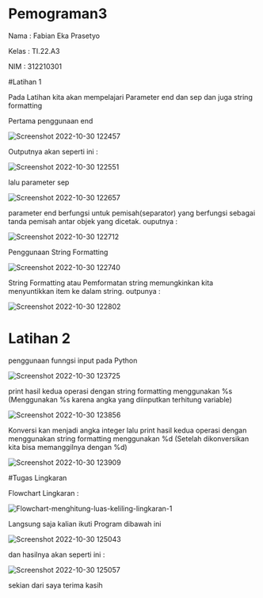 # Pemograman3

Nama : Fabian Eka Prasetyo

Kelas : TI.22.A3

NIM : 312210301

#Latihan 1

Pada Latihan kita akan mempelajari Parameter end dan sep dan juga string formatting

Pertama penggunaan end

![Screenshot 2022-10-30 122457](https://user-images.githubusercontent.com/115756982/198863996-9cfdc9fc-9133-4620-9807-caab4a0c725e.png)

Outputnya akan seperti ini :

![Screenshot 2022-10-30 122551](https://user-images.githubusercontent.com/115756982/198864014-77e5735d-0dad-4065-b837-4b88467d0d7d.png)

lalu parameter sep

![Screenshot 2022-10-30 122657](https://user-images.githubusercontent.com/115756982/198864054-2478b8a7-c5c5-4460-bf44-fbc5daf66ec2.png)

parameter end berfungsi untuk pemisah(separator) yang berfungsi sebagai tanda pemisah antar objek yang dicetak.
ouputnya :

![Screenshot 2022-10-30 122712](https://user-images.githubusercontent.com/115756982/198864068-e9036e19-6279-4d78-98d0-f45e183416ae.png)

Penggunaan String Formatting

![Screenshot 2022-10-30 122740](https://user-images.githubusercontent.com/115756982/198864086-cd6879cb-f93b-4bf1-bd88-3357a41093af.png)

String Formatting atau Pemformatan string memungkinkan kita menyuntikkan item ke dalam string.
outpunya :

![Screenshot 2022-10-30 122802](https://user-images.githubusercontent.com/115756982/198864111-5eb3de7d-ec6c-4844-883d-675d8bdfab52.png)



# Latihan 2

penggunaan funngsi input pada Python

![Screenshot 2022-10-30 123725](https://user-images.githubusercontent.com/115756982/198864228-bef91ef3-8692-40e2-b2b7-af94c9cd9cec.png)

print hasil kedua operasi dengan string formatting menggunakan %s (Menggunakan %s karena angka yang diinputkan terhitung variable)

![Screenshot 2022-10-30 123856](https://user-images.githubusercontent.com/115756982/198864293-27407ea1-f7a9-4256-9077-6355abebfbae.png)

Konversi kan menjadi angka integer
lalu print hasil kedua operasi dengan menggunakan string formatting menggunakan %d (Setelah dikonversikan kita bisa memanggilnya dengan %d)

![Screenshot 2022-10-30 123909](https://user-images.githubusercontent.com/115756982/198864300-154a9154-47e9-40d0-baa7-278a1a776675.png)


#Tugas Lingkaran

Flowchart Lingkaran :

![Flowchart-menghitung-luas-keliling-lingkaran-1](https://user-images.githubusercontent.com/115756982/198864458-f435a716-52b9-496a-8538-f8387ad306cc.png)

Langsung saja kalian ikuti Program dibawah ini 

![Screenshot 2022-10-30 125043](https://user-images.githubusercontent.com/115756982/198864589-687e98f0-6d76-4a5f-9404-19b3d38c8981.png)

dan hasilnya akan seperti ini :

![Screenshot 2022-10-30 125057](https://user-images.githubusercontent.com/115756982/198864601-7af6d854-bd53-4b38-a72f-2557bca39bf9.png)

sekian dari saya terima kasih



